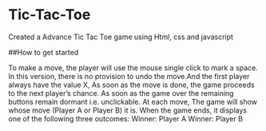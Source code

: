 # Tic-Tac-Toe
Created a Advance Tic Tac Toe game using Html, css and javascript


##How to get started

To make a move, the player will use the mouse single click to mark a space. In this version, there is no provision to undo the move.And the first player always have the value X, As soon as the move is done, the game proceeds to the next player’s chance. As soon as the game over the remaining buttons remain dormant i.e. unclickable.
At each move, The game will show whose move (Player A or Player B) it is. When the game ends, it displays one of the following three outcomes:
Winner: Player A
Winner: Player B
